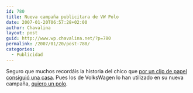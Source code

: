 ```yaml
---
id: 780
title: Nueva campaña publicitara de VW Polo
date: 2007-01-20T06:57:28+02:00
author: Chavalina
layout: post
guid: http://www.wp.chavalina.net/?p=780
permalink: /2007/01/20/post-780/
categories:
  - Publicidad
---
```

Seguro que muchos recordáis la historia del chico que [por un clip de papel consiguió una casa](http://chavalina.net/comentar.php?idpost=718&q=clip). Pues los de VolksWagen lo han utilizado en su nueva campa&ntilde;a, <a href="http://quierounpolo.com/" target="_blank">quiero un polo</a>.